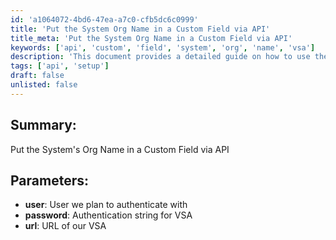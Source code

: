 ```yaml
---
id: 'a1064072-4bd6-47ea-a7c0-cfb5dc6c0999'
title: 'Put the System Org Name in a Custom Field via API'
title_meta: 'Put the System Org Name in a Custom Field via API'
keywords: ['api', 'custom', 'field', 'system', 'org', 'name', 'vsa']
description: 'This document provides a detailed guide on how to use the API to put the system organization name into a custom field within Kaseya VSA. It outlines the necessary parameters, including user authentication and the URL for VSA access.'
tags: ['api', 'setup']
draft: false
unlisted: false
---
```


## Summary:

Put the System's Org Name in a Custom Field via API

## Parameters:

- **user**: User we plan to authenticate with
- **password**: Authentication string for VSA
- **url**: URL of our VSA
